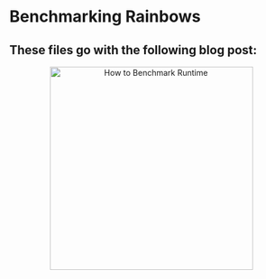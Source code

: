 # Benchmarking Rainbows

##  These files go with the following blog post:

<p align="center">
<a href="https://dethwench.com/benchmarking-runtime-for-importing-datasets/" target="_blank">
  <img width="360"  border="0" align="center"  src="https://dethwench.com/wp-content/uploads/2022/12/Cover-for-Benchmarking-Runtime_how-long-does-the-code-take-to-run.jpg" alt="How to Benchmark Runtime">
</a>
  <p align="center">

